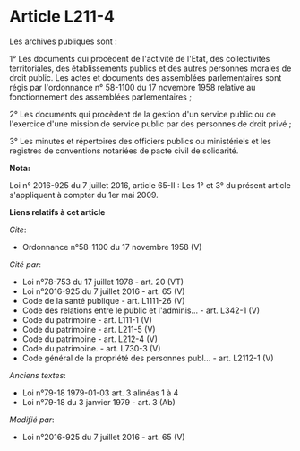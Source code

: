 # Article L211-4

Les archives publiques sont : 

1° Les documents qui procèdent de l'activité de l'Etat, des collectivités territoriales, des établissements publics et des
autres personnes morales de droit public. Les actes et documents des assemblées parlementaires sont régis par l'ordonnance n°
58-1100 du 17 novembre 1958 relative au fonctionnement des assemblées parlementaires ; 

2° Les documents qui procèdent de la gestion d'un service public ou de l'exercice d'une mission de service public par des
personnes de droit privé ; 

3° Les minutes et répertoires des officiers publics ou ministériels et les registres de conventions notariées de pacte civil
de solidarité.

**Nota:**

Loi n° 2016-925 du 7 juillet 2016, article 65-II : Les 1° et 3° du présent article s'appliquent à compter du 1er mai 2009.

**Liens relatifs à cet article**

_Cite_:

  - Ordonnance n°58-1100 du 17 novembre 1958 (V)

_Cité par_:

  - Loi n°78-753 du 17 juillet 1978 - art. 20 (VT)
  - Loi n°2016-925 du 7 juillet 2016 - art. 65 (V)
  - Code de la santé publique - art. L1111-26 (V)
  - Code des relations entre le public et l'adminis... - art. L342-1 (V)
  - Code du patrimoine - art. L111-1 (V)
  - Code du patrimoine - art. L211-5 (V)
  - Code du patrimoine - art. L212-4 (V)
  - Code du patrimoine. - art. L730-3 (V)
  - Code général de la propriété des personnes publ... - art. L2112-1 (V)

_Anciens textes_:

  - Loi n°79-18 1979-01-03 art. 3 alinéas 1 à 4
  - Loi n°79-18 du 3 janvier 1979 - art. 3 (Ab)

_Modifié par_:

  - Loi n°2016-925 du 7 juillet 2016 - art. 65 (V)
